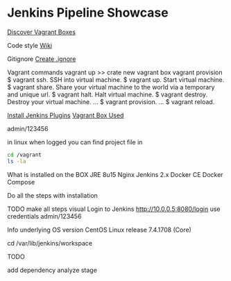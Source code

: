 # Jenkins Pipeline Showcase


[Discover Vagrant Boxes](https://app.vagrantup.com/boxes/search?order=desc&page=1&provider=&q=jenkins&sort=created&utf8=%E2%9C%93)

Code style
[Wiki](https://github.com/editorconfig/editorconfig/wiki)

Gitignore
[Create .ignore]()


Vagrant commands
vagrant up >> crate new vagrant box
vagrant provision
$ vagrant ssh. SSH into virtual machine.
$ vagrant up. Start virtual machine.
$ vagrant share. Share your virtual machine to the world via a temporary and unique url.
$ vagrant halt. Halt virtual machine.
$ vagrant destroy. Destroy your virtual machine. ...
$ vagrant provision. ...
$ vagrant reload.

[Install Jenkins Plugins](https://wiki.jenkins.io/display/JENKINS/Jenkins+CLI)
[Vagrant Box Used](https://app.vagrantup.com/dotronglong/boxes/jenkins-docker)

admin/123456


in linux when logged you can find project file in
```bash
cd /vagrant
ls -la
```

What is installed on the BOX
JRE 8u15
Nginx
Jenkins 2.x
Docker CE
Docker Compose

Do all the steps with installation


TODO make all steps visual
Login to Jenkins
http://10.0.0.5:8080/login
use credentials
admin/123456


Info
underlying OS version
CentOS Linux release 7.4.1708 (Core)


cd /var/lib/jenkins/workspace


TODO

add dependency analyze stage
